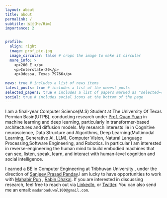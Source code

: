 ```yaml
---
layout: about
title: about
permalink: /
subtitle: 🇳🇵(He/Him)
importance: 2


profile:
  align: right
  image: prof_pic.jpg
  image_circular: false # crops the image to make it circular
  more_info: >
    <p>200 E </p>
    <p>Interstate-20</p>
    <p>Odessa, Texas 79766</p>

news: true # includes a list of news items
latest_posts: true # includes a list of the newest posts
selected_papers: true # includes a list of papers marked as "selected={true}"
social: true # includes social icons at the bottom of the page
---
```


I am a final-year Computer Science(M.S) Student at The University Of Texas Permian Basin(UTPB), conducting research under [Prof. Quan Yuan](https://www.utpb.edu/directory/faculty-staff/yuan_q) in machine learning and deep learning, particularly in transformer-based architectures and diffusion models. My research interests lie in Cognitive neuroscience, Data Structure and Algorithms, Deep Learning(Multimodal Learning, Generative AI, LLM), Computer Vision, Natural Language Processing,Software Engineering, and Robotics. In particular I am interested in reverse-engineering the human mind to build embodied machines that can see, listen, speak, learn, and interact with human-level cognition and social intelligence.

I earned a BE in Computer Engineering at Tribhuvan University , under the direction of [Sanjeev Prasad Panday](https://scholar.google.com/citations?user=oTWWLT8AAAAJ&hl=en).I am lucky to have opportunities to work with [Mahabir Pun](https://en.wikipedia.org/wiki/Mahabir_Pun) , [Rabin Dhakal](https://rabindhakal.com/). If you are interested in discussing research, feel free to reach out via [LinkedIn](https://www.linkedin.com/in/madanbaduwal), or [Twitter](https://twitter.com/MadanBaduwal1). You can also send me an email: ```madanbaduwal100@gmail.com```. 


